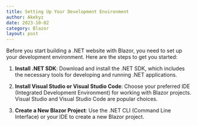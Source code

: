 ```yaml
---
title: Setting Up Your Development Environment
author: Akekyz
date: 2023-10-02
category: Blazor
layout: post
---
```


Before you start building a .NET website with Blazor, you need to set up your development environment. Here are the steps to get you started:

1. **Install .NET SDK**: Download and install the .NET SDK, which includes the necessary tools for developing and running .NET applications.

2. **Install Visual Studio or Visual Studio Code**: Choose your preferred IDE (Integrated Development Environment) for working with Blazor projects. Visual Studio and Visual Studio Code are popular choices.

3. **Create a New Blazor Project**: Use the .NET CLI (Command Line Interface) or your IDE to create a new Blazor project.